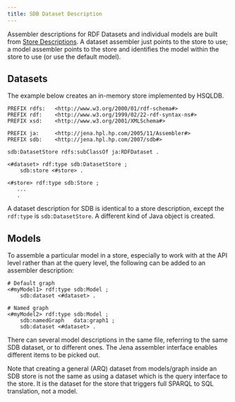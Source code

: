 ```yaml
---
title: SDB Dataset Description
---
```


Assembler descriptions for RDF Datasets and individual models are
built from
[Store Descriptions](store_description.html "SDB/Store Description").
A dataset assembler just points to the store to use; a model
assembler points to the store and identifies the model within the
store to use (or use the default model).

## Datasets

The example below creates an in-memory store implemented by
HSQLDB.

    PREFIX rdfs:   <http://www.w3.org/2000/01/rdf-schema#>
    PREFIX rdf:    <http://www.w3.org/1999/02/22-rdf-syntax-ns#>
    PREFIX xsd:    <http://www.w3.org/2001/XMLSchema#>

    PREFIX ja:     <http://jena.hpl.hp.com/2005/11/Assembler#>
    PREFIX sdb:    <http://jena.hpl.hp.com/2007/sdb#>

    sdb:DatasetStore rdfs:subClassOf ja:RDFDataset .

    <#dataset> rdf:type sdb:DatasetStore ;
        sdb:store <#store> .

    <#store> rdf:type sdb:Store ;
       ...
       .

A dataset description for SDB is identical to a store description,
except the `rdf:type` is `sdb:DatasetStore`. A different kind of
Java object is created.

## Models

To assemble a particular model in a store, especially to work with
at the API level rather than at the query level, the following can
be added to an assembler description:

    # Default graph
    <#myModel1> rdf:type sdb:Model ;
        sdb:dataset <#dataset> .

    # Named graph
    <#myModel2> rdf:type sdb:Model ;
        sdb:namedGraph   data:graph1 ;
        sdb:dataset <#dataset> .

There can several model descriptions in the same file, referring to
the same SDB dataset, or to different ones. The Jena assembler
interface enables different items to be picked out.

Note that creating a general (ARQ) dataset from models/graph inside
an SDB store is not the same as using a dataset which is the query
interface to the store. It is the dataset for the store that
triggers full SPARQL to SQL translation, not a model.



